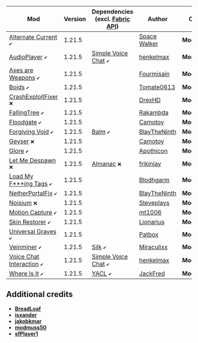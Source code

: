 | Mod | Version | Dependencies (excl. [Fabric API][url-fabric-api]) | Author | CDN |
|-----|-------- |--------------|--------|-----|
| [Alternate Current][url-alternate-current] `✔️` | 1.21.5 | | [Space Walker][url-space-walker] | __Modrinth__ |
| [AudioPlayer][url-audio-player] `✔️` | 1.21.5 | [Simple Voice Chat][url-simple-voice-chat] `✔️` | [henkelmax][url-henkelmax] | __Modrinth__ |
| [Axes are Weapons][url-axes-are-weapons] `✔️` | 1.21.5 | | [Fourmisain][url-fourmisain] | __Modrinth__ |
| [Boids][url-boids] `✔️` | 1.21.5 | | [Tomate0613][url-tomate0613] | __Modrinth__ |
| [CrashExploitFixer][url-crash-exploit-fixer] `❌` | 1.21.5 | | [DrexHD][url-drexhd] | __Modrinth__ |
| [FallingTree][url-falling-tree] `✔️` | 1.21.5 | | [Rakambda][url-rakambda] | __Modrinth__ |
| [Floodgate][url-floodgate] `✔️` | 1.21.5 | | [Camotoy][url-camotoy] | __Modrinth__ |
| [Forgiving Void][url-forgiving-void] `✔️` | 1.21.5 | [Balm][url-balm] `✔️` | [BlayTheNinth][url-blaytheninth] | __Modrinth__ |
| [Geyser][url-geyser] `❌` | 1.21.5 | | [Camotoy][url-camotoy] | __Modrinth__ |
| [Glore][url-glore] `✔️` | 1.21.5 | | [Apothicon][url-apothicon] | __Modrinth__ |
| [Let Me Despawn][url-let-me-despawn] `❌` | 1.21.5 | [Almanac][url-almanac] `❌` | [frikinjay][url-frikinjay] | __Modrinth__ |
| [Load My F***ing Tags][url-load-my-fucking-tags] `✔️` | 1.21.5 | | [Blodhgarm][url-blodhgarm] | __Modrinth__ |
| [NetherPortalFix][url-nether-portal-fix] `✔️` | 1.21.5 | | [BlayTheNinth][url-blayTheNinth] | __Modrinth__ |
| [Noisium][url-noisium] `❌` | 1.21.5 | | [Steveplays][url-steveplays] | __Modrinth__ |
| [Motion Capture][url-motion-capture] `✔️` | 1.21.5 | | [mt1006][url-mt1006] | __Modrinth__ |
| [Skin Restorer][url-skin-restorer] `✔️` | 1.21.5 | | [Lionarius][url-lionarius] | __Modrinth__ |
| [Universal Graves][url-universal-graves] `✔️` | 1.21.5 | | [Patbox][url-patbox] | __Modrinth__ |
| [Veinminer][url-veinminer] `✔️` | 1.21.5 | [Silk][url-silk] `✔️` | [Miraculixx][url-miraculixx] | __Modrinth__ |
| [Voice Chat Interaction][url-voice-chat-interaction] `✔️` | 1.21.5 | [Simple Voice Chat][url-simple-voice-chat] `✔️` | [henkelmax][url-henkelmax] | __Modrinth__ |
| [Where Is It][url-where-is-it] `✔️` | 1.21.5 | [YACL][url-yacl] `✔️` | [JackFred][url-jackfred] | __Modrinth__ |

## Additional credits
- [__BreadLoaf__][url-breadloaf]
- [__isxander__][url-isxander]
- [__jakobkmar__][url-jakobkmar]
- [__modmuss50__][url-modmuss50]
- [__sfPlayer1__][url-sfplayer1]

<!-- loaders -->
[url-fabric]: <https://maven.fabricmc.net/net/fabricmc/fabric-installer/1.0.1/fabric-installer-1.0.1.jar>
<!-- authors -->
[url-apothicon]: <https://modrinth.com/user/Apothicon>
[url-blaytheninth]: <https://modrinth.com/user/BlayTheNinth>
[url-blodhgarm]: <https://modrinth.com/user/Blodhgarm>
[url-breadloaf]: <https://modrinth.com/user/BreadLoaf>
[url-camotoy]: <https://modrinth.com/user/Camotoy>
[url-drexhd]: <https://modrinth.com/user/DrexHD>
[url-fourmisain]: <https://modrinth.com/user/Fourmisain>
[url-frikinjay]: <https://modrinth.com/user/frikinjay>
[url-henkelmax]: <https://modrinth.com/user/henkelmax>
[url-isxander]: <https://modrinth.com/user/isxander>
[url-jackfred]: <https://modrinth.com/user/JackFred>
[url-jakobkmar]: <https://modrinth.com/user/jakobkmar>
[url-lionarius]: <https://modrinth.com/user/Lionarius>
[url-miraculixx]: <https://modrinth.com/user/Miraculixx>
[url-mt1006]: <https://modrinth.com/user/mt1006>
[url-modmuss50]: <https://modrinth.com/user/modmuss50>
[url-patbox]: <https://modrinth.com/user/Patbox>
[url-rakambda]: <https://modrinth.com/user/Rakambda>
[url-sfplayer1]: <https://modrinth.com/user/sfPlayer1>
[url-space-walker]: <https://modrinth.com/user/Space%20Walker>
[url-steveplays]: <https://modrinth.com/user/Steveplays>
[url-tomate0613]: <https://modrinth.com/user/Tomate0613>
<!-- mods -->
[url-almanac]: <https://cdn.modrinth.com/data/Gi02250Z/versions/inGMPti6/Almanac-1.21.3-fabric-1.4.4.jar>
[url-alternate-current]: <https://cdn.modrinth.com/data/r0v8vy1s/versions/eTNKfjl1/alternate-current-mc1.21.5-1.9.0.jar>
[url-audio-player]: <https://cdn.modrinth.com/data/SRlzjEBS/versions/gJYpGwtr/audioplayer-fabric-1.21.5-1.13.2.jar>
[url-axes-are-weapons]: <https://cdn.modrinth.com/data/1jvt7RTc/versions/IgfXr6Py/AxesAreWeapons-1.9.4-fabric-1.21.5.jar>
[url-balm]: <https://cdn.modrinth.com/data/MBAkmtvl/versions/JwhBL8Nb/balm-fabric-1.21.5-21.5.8.jar>
[url-boids]: <https://cdn.modrinth.com/data/2OckSy74/versions/aiZEd0aD/Boids-1.2.3.jar>
[url-crash-exploit-fixer]: <https://cdn.modrinth.com/data/Z5GdSH3X/versions/dqRkbGHB/crashexploitfixer-fabric-1.1.0%2B1.21.jar>
[url-fabric-api]: <https://cdn.modrinth.com/data/P7dR8mSH/versions/rYSz5dRU/fabric-api-0.119.6%2B1.21.5.jar>
[url-falling-tree]: <https://cdn.modrinth.com/data/Fb4jn8m6/versions/enSGEWts/FallingTree-1.21.5-1.21.5.2.jar>
[url-floodgate]: <https://cdn.modrinth.com/data/bWrNNfkb/versions/nyg969vQ/Floodgate-Fabric-2.2.4-b43.jar>
[url-forgiving-void]: <https://cdn.modrinth.com/data/1vkzEZjE/versions/NFqUHmjA/forgivingvoid-fabric-1.21.5-21.5.1.jar>
[url-geyser]: <https://cdn.modrinth.com/data/wKkoqHrH/versions/6RjRB9Ew/geyser-fabric-Geyser-Fabric-2.6.2-b793.jar>
[url-glore]: <https://cdn.modrinth.com/data/bqmWbUVO/versions/PiDN4198/glore-1.20.3-1.4.2.jar>
[url-let-me-despawn]: <https://cdn.modrinth.com/data/vE2FN5qn/versions/Wb7jqi55/letmedespawn-1.21.x-fabric-1.5.0.jar>
[url-load-my-fucking-tags]: <https://cdn.modrinth.com/data/67kVxsaO/versions/jEDKD9YH/lmft-1.1.0%2B1.21.4-fabric.jar>
[url-nether-portal-fix]: <https://cdn.modrinth.com/data/nPZr02ET/versions/3xwbxqcv/netherportalfix-fabric-1.21.5-21.5.1.jar>
[url-noisium]: <https://cdn.modrinth.com/data/KuNKN7d2/versions/9NHdQfkN/noisium-fabric-2.5.0%2Bmc1.21.4.jar>
[url-motion-capture]: <https://cdn.modrinth.com/data/gWu44BYU/versions/uHGyuyZr/Mocap-FABRIC-1.21.4-1.3.9.jar>
[url-silk]: <https://cdn.modrinth.com/data/aTaCgKLW/versions/mIi7Urva/silk-all-1.11.1.jar>
[url-simple-voice-chat]: <https://cdn.modrinth.com/data/9eGKb6K1/versions/8NDcr1mc/voicechat-fabric-1.21.5-2.5.28.jar>
[url-skin-restorer]: <https://cdn.modrinth.com/data/ghrZDhGW/versions/KXaMmwFV/skinrestorer-2.3.0%2B1.21.5-fabric.jar>
[url-universal-graves]: <https://cdn.modrinth.com/data/yn9u3ypm/versions/ejJjBZIM/graves-3.7.1%2B1.21.5.jar>
[url-veinminer]: <https://cdn.modrinth.com/data/OhduvhIc/versions/ZYmGThcD/veinminer-fabric-2.4.1.jar>
[url-voice-chat-interaction]: <https://cdn.modrinth.com/data/qsSP2ZZ0/versions/FjQl1BYe/vcinteraction-fabric-1.21.5-1.0.8.jar>
[url-where-is-it]: <https://cdn.modrinth.com/data/FCTyEqkn/versions/K6qcgGyq/whereisit-2.6.4%2B1.21.2.jar>
[url-yacl]: <https://cdn.modrinth.com/data/1eAoo2KR/versions/5yBEzonb/yet_another_config_lib_v3-3.6.6%2B1.21.5-fabric.jar>

